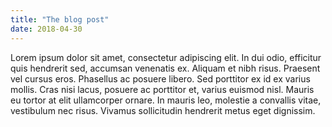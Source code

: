 ```yaml
---
title: "The blog post"
date: 2018-04-30
---
```


Lorem ipsum dolor sit amet, consectetur adipiscing elit. In dui odio, efficitur quis hendrerit sed, accumsan venenatis ex. Aliquam et nibh risus. Praesent vel cursus eros. Phasellus ac posuere libero. Sed porttitor ex id ex varius mollis. Cras nisi lacus, posuere ac porttitor et, varius euismod nisl. Mauris eu tortor at elit ullamcorper ornare. In mauris leo, molestie a convallis vitae, vestibulum nec risus. Vivamus sollicitudin hendrerit metus eget dignissim.
